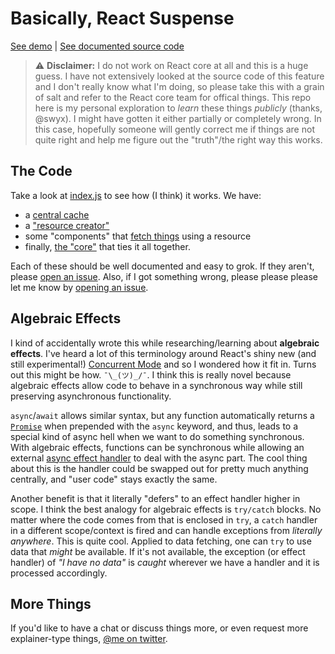 # Basically, React Suspense

[See demo](https://tejasq.github.io/basically-react-suspense) | [See documented source code](index.js)

> ⚠️ **Disclaimer:** I do not work on React core at all and this is a huge guess. I have not extensively looked at the source code of this feature and I don't really know what I'm doing, so please take this with a grain of salt and refer to the React core team for offical things. This repo here is my personal exploration to _learn_ these things _publicly_ (thanks, @swyx). I might have gotten it either partially or completely wrong. In this case, hopefully someone will gently correct me if things are not quite right and help me figure out the "truth"/the right way this works.

## The Code

Take a look at [index.js](index.js) to see how (I think) it works. We have:

- a [central cache](index.js#L2)
- a ["resource creator"](index.js#L6-L21)
- some "components" that [fetch things](index.js#L23-L51) using a resource
- finally, [the "core"](index.js#L53-L93) that ties it all together.

Each of these should be well documented and easy to grok. If they aren't, please [open an issue](issues). Also, if I got something wrong, please please please let me know by [opening an issue](issues).

## Algebraic Effects

I kind of accidentally wrote this while researching/learning about **algebraic effects**. I've heard a lot of this terminology around React's shiny new (and still experimental!) [Concurrent Mode](https://reactjs.org/docs/concurrent-mode-intro.html) and so I wondered how it fit in. Turns out this might be how. `¯\_(ツ)_/¯`. I think this is really novel because algebraic effects allow code to behave in a synchronous way while still preserving asynchronous functionality.

`async`/`await` allows similar syntax, but any function automatically returns a [`Promise`](https://developer.mozilla.org/en/docs/Web/JavaScript/Reference/Global_Objects/Promise) when prepended with the `async` keyword, and thus, leads to a special kind of async hell when we want to do something synchronous. With algebraic effects, functions can be synchronous while allowing an external [async effect handler](http://homepages.inf.ed.ac.uk/gdp/publications/Effect_Handlers.pdf) to deal with the async part. The cool thing about this is the handler could be swapped out for pretty much anything centrally, and "user code" stays exactly the same.

Another benefit is that it literally "defers" to an effect handler higher in scope. I think the best analogy for algebraic effects is `try/catch` blocks. No matter where the code comes from that is enclosed in `try`, a `catch` handler in a different scope/context is fired and can handle exceptions from _literally anywhere_. This is quite cool. Applied to data fetching, one can `try` to use data that _might_ be available. If it's not available, the exception (or effect handler) of _"I have no data"_ is _caught_ wherever we have a handler and it is processed accordingly.

## More Things

If you'd like to have a chat or discuss things more, or even request more explainer-type things, [@me on twitter](https://twitter.com/tejaskumar_).
